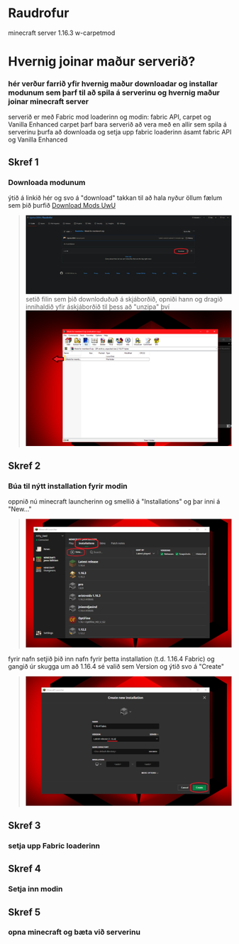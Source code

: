 # Raudrofur
minecraft server 1.16.3 w-carpetmod

# Hvernig joinar maður serverið?
### hér verður farrið yfir hvernig maður downloadar og installar modunum sem þarf til að spila á serverinu og hvernig maður joinar minecraft server

serverið er með Fabric mod loaderinn og modin: fabric API, carpet og Vanilla Enhanced
carpet þarf bara serverið að vera með en allir sem spila á serverinu þurfa að downloada og setja upp fabric loaderinn ásamt fabric API og Vanilla Enhanced

## Skref 1
### Downloada modunum
ýtið á linkið hér og svo á "download" takkan til að hala nyður öllum fælum sem þið þurfið
<a id="raw-url" href="https://github.com/bjartur2004/Raudrofur/blob/main/Mods%20for%20members!!!.zip">Download Mods UwU</a>
  > ![Download](https://github.com/bjartur2004/Raudrofur/blob/main/wiki/download%20takkin.png)
setið filin sem þið downloduðuð á skjáborðið, opniði hann og dragið innihaldið yfir áskjáborðið til þess að "unzipa" því
  > ![Unzip](https://github.com/bjartur2004/Raudrofur/blob/main/wiki/unzip.png)

## Skref 2
### Búa til nýtt installation fyrir modin
oppnið nú minecraft launcherinn og smellið á "Installations" og þar inni á "New..."
  > ![innstalations](https://github.com/bjartur2004/Raudrofur/blob/main/wiki/innstalations.png)

fyrir nafn setjið þið inn nafn fyrir þetta installation (t.d. 1.16.4 Fabric) og gangið úr skugga um að 1.16.4 sé valið sem Version og ýtið svo á "Create"

  > ![innstalations](https://github.com/bjartur2004/Raudrofur/blob/main/wiki/create.png)

## Skref 3
### setja upp Fabric loaderinn




## Skref 4
### Setja inn modin



## Skref 5
### opna minecraft og bæta við serverinu




